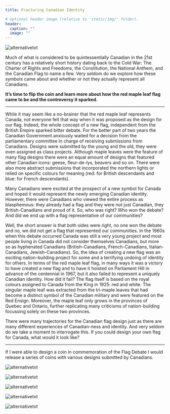 ```yaml
---
title: Fracturing Canadian Identity

# optional header image (relative to 'static/img/' folder).
header:
  caption: ""
  image: ""
---
```


![alternativetxt](/img/2015-canada-25-cent-flag-coins.jpg)

Much of what is considered to be quintessentially Canadian in the 21st century has a relatively short history dating back to the Cold War: The Charter of Rights and Freedoms, the Constitution, the National Anthem, and the Canadian Flag to name a few. Very seldom do we explore how these symbols came about and whether or not they actually represent all Canadians.


**It’s time to flip the coin and learn more about how the red maple leaf flag came to be and the controversy it sparked.** 

*     *     *     *  

While it may seem like a no-brainer that the red maple leaf represents Canada, not everyone felt that way when it was proposed as the design for our flag. Indeed, the whole concept of a new flag, independent from the British Empire sparked bitter debate. For the better part of two years the Canadian Government anxiously waited for a decision from the parliamentary committee in charge of receiving submissions from Canadians. Designs were submitted by the young and the old, they were even assigned as class projects. Although maple leaves were the feature of many flag designs there were an equal amount of designs that featured other Canadian icons: geese, fleur-de-lys, beavers and so on. There were also more abstract submissions that incorporated the northern lights or relied on specific colours for meaning (red: for British descendants and blue: for French descendants).

Many Canadians were excited at the prospect of a new symbol for Canada and hoped it would represent the newly emerging Canadian identity. However, there were Canadians who viewed the entire process as blasphemous: they already had a flag and they were not just Canadian, they British-Canadians and proud of it. So, who was right? Who won the debate? And did we end up with a flag representative of our communities?

Well, the short answer is that both sides were right, no one won the debate and no, we did not get a flag that represented our communities. In the 1960s when this debate occurred Canada was still a very young project and most people living in Canada did not consider themselves Canadians, but more so as hyphenated Canadians (British-Canadians, French-Canadians, Italian-Canadians, Jewish-Canadians). So, the idea of creating a new flag was an exciting nation-building project for some and a terrifying undoing of identity for others. In terms of the red maple leaf flag, in many ways it was a victory to have created a new flag and to have it hoisted on Parliament Hill in advance of the centennial in 1967, but it also failed to represent a uniquely Canadian identity. How did it fail? The flag itself is based on the royal colours assigned to Canada from the King in 1925: red and white. The singular maple leaf was extracted from the tri-maple leaves that had become a distinct symbol of the Canadian military and were featured on the Red Ensign. Moreover, the maple leaf only grows in the provinces of Quebec and Ontario, further replicating many criticisms of nation-building focussing solely on these two provinces.

There were many trajectories for the Canadian flag design just as there are many different experiences of Canadian-ness and identity. And very seldom do we take a moment to interrogate this. If you could design your own flag for Canada, what would it look like? 

*     *     *     *   

If I were able to design a coin in commemoration of the Flag Debate I would release a series of coins with various designs submitted by Canadians.

![alternativetxt](/img/Canada_Flag_Coin_1.jpg)

![alternativetxt](/img/Canada_Flag_Coin_2.jpg)

![alternativetxt](/img/Canada_Flag_Coin_3.jpg)

![alternativetxt](/img/Canada_Flag_Coin_4.jpg)

![alternativetxt](/img/Canada_Flag_Coin_5.jpg)
